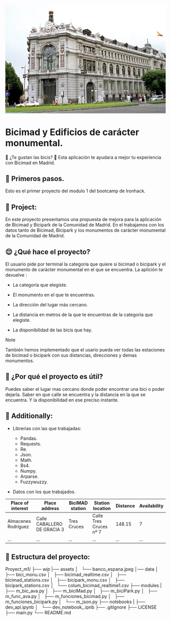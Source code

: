 
![imagen](assets/banco_espana.jpeg)

# Bicimad y Edificios de carácter monumental.

:vulcan_salute: ¿Te gustan las bicis? :bicyclist: 
Esta aplicación te ayudara a mejor tu experiencia con Bicimad en Madrid.

## :footprints: Primeros pasos.

Esto es el primer proyecto del modulo 1 del bootcamp de Ironhack.

## :thinking: Project:

En este proyecto presentamos una propuesta de mejora para la aplicación de Bicimad y Bicipark de la Comunidad de Madrid. En el trabajamos con los datos tanto de Bicimad, Bicipark y los monumentos de carácter monumental de la Comunidad de Madrid.

## :relieved: ¿Qué hace el proyecto?

El usuario pide por terminal la categoría que quiere si bicimad o bicipark y el monumento de carácter monumental en el que se encuentra. 
La aplición te devuelve :

- La categoría que elegiste.

- El monumento en el que te encuentras.

- La dirección del lugar más cercano.

- La distancia en metros de la que te encuentras de la categoría que elegiste. 

- La disponibilidad de las bicis que hay.

> [!NOTE]

También hemos implementado que el usario pueda ver todas las estaciones de bicimad o bicipark con sus distancias, direcciones y demas monumentos.

## :star_struck: ¿Por qué el proyecto es útil?

Puedes saber el lugar mas cercano donde poder encontrar una bici o poder dejarla. Saber en que calle se encuentra y la distancia en la que se encuentra. Y la disponibilidad en ese preciso instante. 

## :robot: Additionally:

- Librerias con las que trabajadas:
 
   * Pandas. 
   * Requests.
   * Re.
   * Json.
   * Math.
   * Bs4.
   * Numpy.
   * Arparse.
   * Fuzzywuzzy.

- Datos con los que trabajados.

| Place of interest | Place address | BiciMAD station | Station location | Distance | Availability |
|-------------------|---------------|-----------------|------------------|----------|--------------|
| Almacenes Rodríguez | Calle CABALLERO DE GRACIA 3 | Tres Cruces | Calle Tres Cruces nº 7 | 148.15 | 7 |
| ...     | ...            | ...        | ...      | ...        | ...    |

## 	:see_no_evil: Estructura del proyecto:

Proyect_m1/
├── _wip_
|── assets
│    └── banco_espana.jpeg
│── data
│   ├── bici_monu.csv
│   ├── bicimad_realtime.csv
│   ├── bicimad_stations.csv
│   ├── bicipark_monu.csv
│   ├── bicipark_stations.csv
│   └── colum_bicimad_realtime1.csv
├── modules
|   ├── m_bic_ava.py
│   ├── m_biciMad.py
│   ├── m_biciPark.py
│   ├── m_func_ava.py
│   ├── m_funciones_bicimad.py
│   ├── m_funciones_bicipark.py
│   └── m_json.py
├── notebooks
|   ├── dev_api.ipynb
│   └── dev_notebook_.ipnb
├── .gitignore
├── LICENSE
├── main.py
└── README.md


 


 



